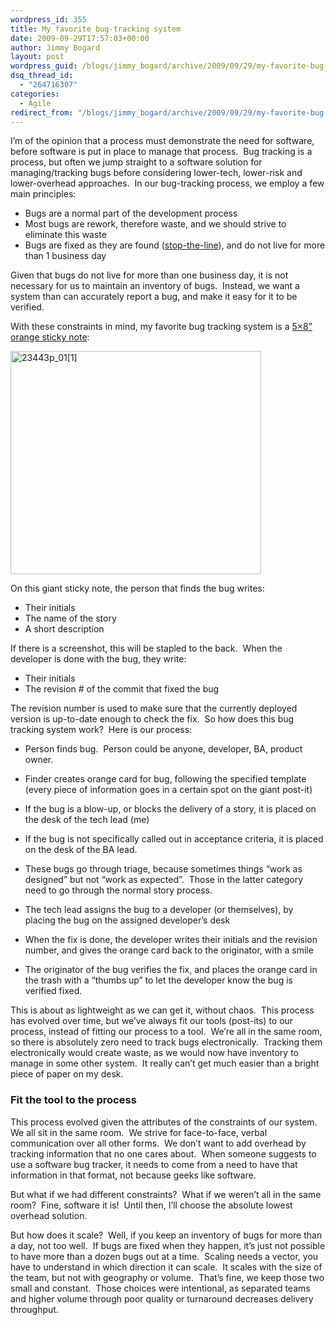 ```yaml
---
wordpress_id: 355
title: My favorite bug-tracking system
date: 2009-09-29T17:57:03+00:00
author: Jimmy Bogard
layout: post
wordpress_guid: /blogs/jimmy_bogard/archive/2009/09/29/my-favorite-bug-tracking-system.aspx
dsq_thread_id:
  - "264716307"
categories:
  - Agile
redirect_from: "/blogs/jimmy_bogard/archive/2009/09/29/my-favorite-bug-tracking-system.aspx/"
---
```

I’m of the opinion that a process must demonstrate the need for software, before software is put in place to manage that process.&#160; Bug tracking is a process, but often we jump straight to a software solution for managing/tracking bugs before considering lower-tech, lower-risk and lower-overhead approaches.&#160; In our bug-tracking process, we employ a few main principles:

  * Bugs are a normal part of the development process
  * Most bugs are rework, therefore waste, and we should strive to eliminate this waste
  * Bugs are fixed as they are found ([stop-the-line](http://www.informit.com/articles/article.aspx?p=664147&seqNum=5)), and do not live for more than 1 business day

Given that bugs do not live for more than one business day, it is not necessary for us to maintain an inventory of bugs.&#160; Instead, we want a system than can accurately report a bug, and make it easy for it to be verified.

With these constraints in mind, my favorite bug tracking system is a [5&#215;8” orange sticky note](http://www.officemax.com/office-supplies/post-it-notes-flags/post-it-super-sticky-notes/product-ARS23443):

[<img style="border-bottom: 0px;border-left: 0px;border-top: 0px;border-right: 0px" border="0" alt="23443p_01[1]" src="https://lostechies.com/content/jimmybogard/uploads/2011/03/23443p_011_thumb_1FD9E30E.jpg" width="401" height="357" />](https://lostechies.com/content/jimmybogard/uploads/2011/03/23443p_011_1C3BC831.jpg) 

On this giant sticky note, the person that finds the bug writes:

  * Their initials
  * The name of the story
  * A short description

If there is a screenshot, this will be stapled to the back.&#160; When the developer is done with the bug, they write:

  * Their initials
  * The revision # of the commit that fixed the bug

The revision number is used to make sure that the currently deployed version is up-to-date enough to check the fix.&#160; So how does this bug tracking system work?&#160; Here is our process:

  * Person finds bug.&#160; Person could be anyone, developer, BA, product owner.
  * Finder creates orange card for bug, following the specified template (every piece of information goes in a certain spot on the giant post-it)
  * If the bug is a blow-up, or blocks the delivery of a story, it is placed on the desk of the tech lead (me)
  * If the bug is not specifically called out in acceptance criteria, it is placed on the desk of the BA lead.
  * These bugs go through triage, because sometimes things “work as designed” but not “work as expected”.&#160; Those in the latter category need to go through the normal story process.

  * The tech lead assigns the bug to a developer (or themselves), by placing the bug on the assigned developer’s desk
  * When the fix is done, the developer writes their initials and the revision number, and gives the orange card back to the originator, with a smile
  * The originator of the bug verifies the fix, and places the orange card in the trash with a “thumbs up” to let the developer know the bug is verified fixed.

This is about as lightweight as we can get it, without chaos.&#160; This process has evolved over time, but we’ve always fit our tools (post-its) to our process, instead of fitting our process to a tool.&#160; We’re all in the same room, so there is absolutely zero need to track bugs electronically.&#160; Tracking them electronically would create waste, as we would now have inventory to manage in some other system.&#160; It really can’t get much easier than a bright piece of paper on my desk.

### Fit the tool to the process

This process evolved given the attributes of the constraints of our system.&#160; We all sit in the same room.&#160; We strive for face-to-face, verbal communication over all other forms.&#160; We don’t want to add overhead by tracking information that no one cares about.&#160; When someone suggests to use a software bug tracker, it needs to come from a need to have that information in that format, not because geeks like software.

But what if we had different constraints?&#160; What if we weren’t all in the same room?&#160; Fine, software it is!&#160; Until then, I’ll choose the absolute lowest overhead solution.

But how does it scale?&#160; Well, if you keep an inventory of bugs for more than a day, not too well.&#160; If bugs are fixed when they happen, it’s just not possible to have more than a dozen bugs out at a time.&#160; Scaling needs a vector, you have to understand in which direction it can scale.&#160; It scales with the size of the team, but not with geography or volume.&#160; That’s fine, we keep those two small and constant.&#160; Those choices were intentional, as separated teams and higher volume through poor quality or turnaround decreases delivery throughput.